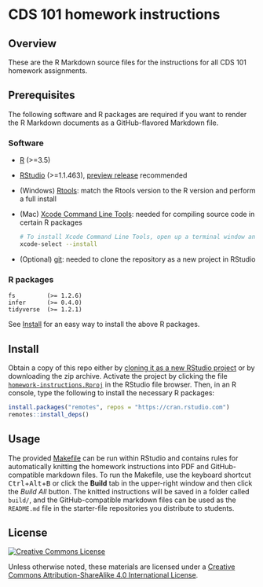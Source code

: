CDS 101 homework instructions
=============================

Overview
--------

These are the R Markdown source files for the instructions for all CDS 101 homework assignments.

Prerequisites
-------------

The following software and R packages are required if you want to render the R Markdown documents as a GitHub-flavored Markdown file.

### Software

*   [R][r-lang-url] (>=3.5)

*   [RStudio][rstudio-url] (>=1.1.463), [preview release][rstudio-preview] recommended

*   (Windows) [Rtools][rtools-ucb-mirror]: match the Rtools version to the R version and perform a full install

*   (Mac) [Xcode Command Line Tools][xcode-url]: needed for compiling source code in certain R packages
    
    ```sh
    # To install Xcode Command Line Tools, open up a terminal window and run the following
    xcode-select --install
    ```
    
*   (Optional) [git][git-download-page]: needed to clone the repository as a new project in RStudio

### R packages

    fs         (>= 1.2.6)
    infer      (>= 0.4.0)
    tidyverse  (>= 1.2.1)

See [Install](#install) for an easy way to install the above R packages.

Install
-------

Obtain a copy of this repo either by [cloning it as a new RStudio project][rstudio-git-explainer] or by downloading the zip archive.
Activate the project by clicking the file [`homework-instructions.Rproj`](homework-instructions.Rproj) in the RStudio file browser.
Then, in an R console, type the following to install the necessary R packages:

```r
install.packages("remotes", repos = "https://cran.rstudio.com")
remotes::install_deps()
```

Usage
-----
    
The provided [Makefile](Makefile) can be run within RStudio and contains rules for automatically knitting the homework instructions into PDF and GitHub-compatible markdown files.
To run the Makefile, use the keyboard shortcut <kbd>Ctrl</kbd>+<kbd>Alt</kbd>+<kbd>B</kbd> or click the **Build** tab in the upper-right window and then click the *Build All* button.
The knitted instructions will be saved in a folder called `build/`, and the GitHub-compatible markdown files can be used as the `README.md` file in the starter-file repositories you distribute to students.

License
-------

[![Creative Commons License][cc-by-sa-4-img]][cc-by-sa-4]

Unless otherwise noted, these materials are licensed under a [Creative Commons Attribution-ShareAlike 4.0 International License][cc-by-sa-4].

[xcode-url]:                https://developer.apple.com/downloads/more
[cc-by-sa-4]:               http://creativecommons.org/licenses/by-sa/4.0/
[r-lang-url]:               https://www.r-project.org/
[rstudio-url]:              https://www.rstudio.com/products/rstudio/download/#download
[cc-by-sa-4-img]:           https://i.creativecommons.org/l/by-sa/4.0/88x31.png
[chrome-download]:          https://www.google.com/chrome/
[rstudio-preview]:          https://www.rstudio.com/products/rstudio/download/preview/
[git-download-page]:        https://git-scm.com/download
[rtools-ucb-mirror]:        https://cran.cnr.berkeley.edu/bin/windows/Rtools/
[rstudio-git-explainer]:    http://happygitwithr.com/rstudio-git-github.html#clone-the-new-github-repository-to-your-computer-via-rstudio
